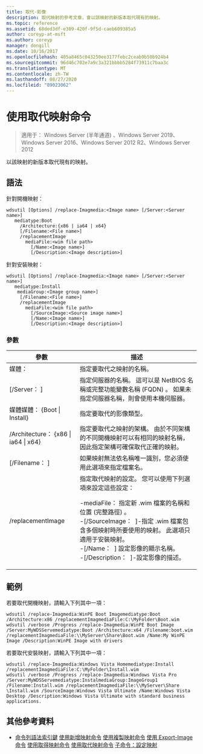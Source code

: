 ```yaml
---
title: 取代-影像
description: 取代映射的參考文章，會以該映射的新版本取代現有的映射。
ms.topic: reference
ms.assetid: 68ded3df-e309-420f-9f5d-caeb609385a5
author: coreyp-at-msft
ms.author: coreyp
manager: dongill
ms.date: 10/16/2017
ms.openlocfilehash: 405a8465c043250ee3177febc2ceab9b50b924b4
ms.sourcegitcommit: 96d46c702e7a9c3a321bbbb5284f73911c7baa3c
ms.translationtype: MT
ms.contentlocale: zh-TW
ms.lasthandoff: 08/27/2020
ms.locfileid: "89023062"
---
```

# <a name="using-the-replace-image-command"></a>使用取代映射命令

> 適用于： Windows Server (半年通道) 、Windows Server 2019、Windows Server 2016、Windows Server 2012 R2、Windows Server 2012

以該映射的新版本取代現有的映射。
## <a name="syntax"></a>語法
針對開機映射：
```
wdsutil [Options] /replace-Imagmedia:<Image name> [/Server:<Server name>]
   mediatype:Boot
     /Architecture:{x86 | ia64 | x64}
     [/Filename:<File name>]
     /replacementImage
       mediaFile:<wim file path>
         [/Name:<Image name>]
         [/Description:<Image description>]
```
針對安裝映射：
```
wdsutil [Options] /replace-Imagmedia:<Image name> [/Server:<Server name>]
   mediatype:Install
    mediaGroup:<Image group name>]
     [/Filename:<File name>]
     /replacementImage
       mediaFile:<wim file path>
         [/SourceImage:<Source image name>]
         [/Name:<Image name>]
         [/Description:<Image description>]
```
### <a name="parameters"></a>參數
|參數|描述|
|-------|--------|
媒體：<Image name>|指定要取代之映射的名稱。|
|[/Server： <Server name> ]|指定伺服器的名稱。 這可以是 NetBIOS 名稱或完整功能變數名稱 (FQDN) 。 如果未指定伺服器名稱，則會使用本機伺服器。|
媒體媒體： {Boot &#124; Install}|指定要取代的影像類型。|
|/Architecture： {x86 &#124; ia64 &#124; x64}|指定要取代之映射的架構。 由於不同架構的不同開機映射可以有相同的映射名稱，因此指定架構可確保取代正確的映射。|
|[/Filename： <File name> ]|如果映射無法依名稱唯一識別，您必須使用此選項來指定檔案名。|
|/replacementImage|指定取代映射的設定。 您可以使用下列選項來設定這些設定：<p>-mediaFile： <file path> 指定新 .wim 檔案的名稱和位置 (完整路徑) 。<br />-[/SourceImage： <image name> ]-指定 .wim 檔案包含多個映射時所要使用的映射。 此選項只適用于安裝映射。<br />-[/Name： <Image name> ] 設定影像的顯示名稱。<br />-[/Description： <Image description> ]-設定影像的描述。|
## <a name="examples"></a>範例
若要取代開機映射，請輸入下列其中一項：
```
wdsutil /replace-Imagmedia:WinPE Boot Imagemediatype:Boot /Architecture:x86 /replacementImagmediaFile:C:\MyFolder\Boot.wim
wdsutil /verbose /Progress /replace-Imagmedia:WinPE Boot Image /Server:MyWDSServemediatype:Boot /Architecture:x64 /Filename:boot.wim
/replacementImagmediaFile:\\MyServer\Share\Boot.wim /Name:My WinPE Image /Description:WinPE Image with drivers
```
若要取代安裝映射，請輸入下列其中一項：
```
wdsutil /replace-Imagmedia:Windows Vista Homemediatype:Install /replacementImagmediaFile:C:\MyFolder\Install.wim
wdsutil /verbose /Progress /replace-Imagmedia:Windows Vista Pro /Server:MyWDSServemediatype:InstalmediaGroup:ImageGroup1
/Filename:Install.wim /replacementImagmediaFile:\\MyServer\Share \Install.wim /SourceImage:Windows Vista Ultimate /Name:Windows Vista Desktop /Description:Windows Vista Ultimate with standard business applications.
```
## <a name="additional-references"></a>其他參考資料
- [命令列語法索引鍵](command-line-syntax-key.md) 
[使用新增映射命令](using-the-add-image-command.md) 
[使用複製映射命令](using-the-copy-image-command.md) 
[使用 Export-Image 命令](using-the-export-image-command.md) 
[使用取得映射命令](using-the-get-image-command.md) 
[使用取代映射命令](using-the-replace-image-command.md) 
[子命令：設定映射](subcommand-set-image.md)
